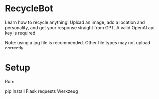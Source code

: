 # RecycleBot
Learn how to recycle anything! Upload an image, add a location and personality, and get your response straight from GPT. A valid OpenAI api key is required.

Note: using a jpg file is recommended. Other file types may not upload correctly.

# Setup
Run:

pip install Flask requests Werkzeug
